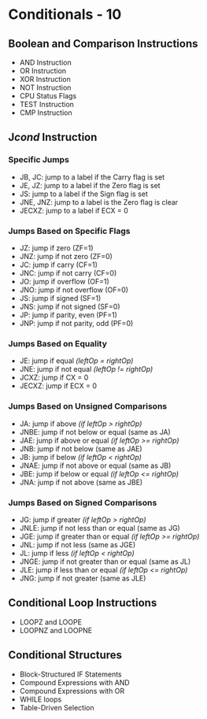 # Conditionals - 10
## Boolean and Comparison Instructions
   - AND Instruction
   - OR Instruction
   - XOR Instruction
   - NOT Instruction
   - CPU Status Flags
   - TEST Instruction
   - CMP Instruction

## J*cond* Instruction
### Specific Jumps
   - JB, JC: jump to a label if the Carry flag is set
   - JE, JZ: jump to a label if the Zero flag is set
   - JS: jump to a label if the Sign flag is set
   - JNE, JNZ: jump to a label is the Zero flag is clear
   - JECXZ: jump to a label if ECX = 0
### Jumps Based on Specific Flags
  - JZ: jump if zero (ZF=1)
  - JNZ: jump if not zero (ZF=0)
  - JC: jump if carry (CF=1)
  - JNC: jump if not carry (CF=0)
  - JO: jump if overflow (OF=1)
  - JNO: jump if not overflow (OF=0)
  - JS: jump if signed (SF=1)
  - JNS: jump if not signed (SF=0)
  - JP: jump if parity, even (PF=1)
  - JNP: jump if not parity, odd (PF=0)
### Jumps Based on Equality
  - JE: jump if equal *(leftOp = rightOp)*
  - JNE: jump if not equal *(leftOp != rightOp)*
  - JCXZ: jump if CX = 0
  - JECXZ: jump if ECX = 0
### Jumps Based on Unsigned Comparisons
  - JA: jump if above *(if leftOp > rightOp)* 
  - JNBE: jump if not below or equal (same as JA)
  - JAE: jump if above or equal *(if leftOp >= rightOp)*
  - JNB: jump if not below (same as JAE)
  - JB: jump if below *(if leftOp < rightOp)*
  - JNAE: jump if not above or equal (same as JB)
  - JBE: jump if below or equal *(if leftOp <= rightOp)*
  - JNA: jump if not above (same as JBE)
### Jumps Based on Signed Comparisons
  - JG: jump if greater *(if leftOp > rightOp)*
  - JNLE: jump if not less than or equal (same as JG)
  - JGE: jump if greater than or equal *(if leftOp >= rightOp)*
  - JNL: jump if not less (same as JGE)
  - JL: jump if less *(if leftOp < rightOp)*
  - JNGE: jump if not greater than or equal (same as JL)
  - JLE: jump if less than or equal *(if leftOp <= rightOp)*
  - JNG: jump if not greater (same as JLE)

## Conditional Loop Instructions
   - LOOPZ and LOOPE
   - LOOPNZ and LOOPNE

## Conditional Structures
   - Block-Structured IF Statements
   - Compound Expressions with AND
   - Compound Expressions with OR
   - WHILE loops
   - Table-Driven Selection
